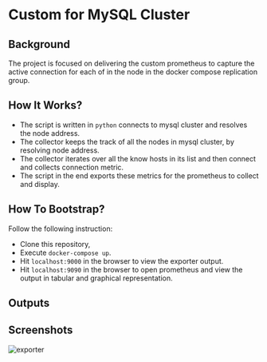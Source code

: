 # Custom for MySQL Cluster

## Background
The project is focused on delivering the custom prometheus to capture the active connection for each of in the node in the docker compose replication group.

## How It Works?
- The script is written in `python` connects to mysql cluster and resolves the node address.
- The collector keeps the track of all the nodes in mysql cluster, by resolving node address.
- The collector iterates over all the know hosts in its list and then connect and collects connection metric.
- The script in the end exports these metrics for the prometheus to collect and display.

## How To Bootstrap?
Follow the following instruction:

- Clone this repository,
- Execute `docker-compose up`.
- Hit `localhost:9000` in the browser to view the exporter output.
- Hit `localhost:9090` in the browser to open prometheus and view the output in tabular and graphical representation.

## Outputs


## Screenshots

![exporter](/screenshots/exporter.png)
